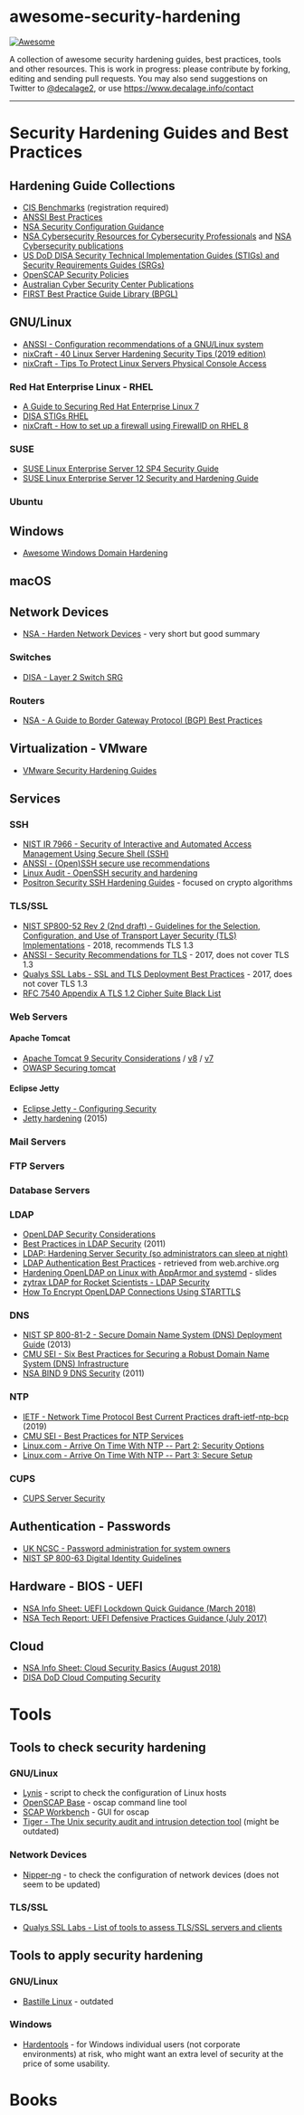 # awesome-security-hardening

[![Awesome](https://cdn.rawgit.com/sindresorhus/awesome/d7305f38d29fed78fa85652e3a63e154dd8e8829/media/badge.svg)](https://github.com/sindresorhus/awesome)

A collection of awesome security hardening guides, best practices, tools and other resources.
This is work in progress: please contribute by forking, editing and sending pull requests. You may also send suggestions on Twitter to [@decalage2](https://twitter.com/decalage2), or use https://www.decalage.info/contact

------

# Security Hardening Guides and Best Practices

## Hardening Guide Collections

- [CIS Benchmarks](https://learn.cisecurity.org/benchmarks) (registration required)
- [ANSSI Best Practices](https://www.ssi.gouv.fr/en/best-practices/)
- [NSA Security Configuration Guidance](https://apps.nsa.gov/iaarchive/library/ia-guidance/security-configuration/index.cfm?PAGE=1&itemsQty=ALL)
- [NSA Cybersecurity Resources for Cybersecurity Professionals](https://www.nsa.gov/what-we-do/cybersecurity/) and [NSA Cybersecurity publications](https://nsacyber.github.io/publications.html)
- [US DoD DISA Security Technical Implementation Guides (STIGs) and Security Requirements Guides (SRGs)](https://iase.disa.mil/stigs/Pages/index.aspx)
- [OpenSCAP Security Policies](https://www.open-scap.org/security-policies/)
- [Australian Cyber Security Center Publications](https://www.cyber.gov.au/publications)
- [FIRST Best Practice Guide Library (BPGL)](https://www.first.org/resources/guides/)

## GNU/Linux

- [ANSSI - Configuration recommendations of a GNU/Linux system](https://www.ssi.gouv.fr/en/guide/configuration-recommendations-of-a-gnulinux-system/)
- [nixCraft - 40 Linux Server Hardening Security Tips (2019 edition)](https://www.cyberciti.biz/tips/linux-security.html)
- [nixCraft - Tips To Protect Linux Servers Physical Console Access](https://www.cyberciti.biz/tips/tips-to-protect-linux-servers-physical-console-access.html)

### Red Hat Enterprise Linux - RHEL

- [A Guide to Securing Red Hat Enterprise Linux 7](https://access.redhat.com/documentation/en-us/red_hat_enterprise_linux/7/html-single/security_guide/index)
- [DISA STIGs RHEL](https://iase.disa.mil/stigs/os/unix-linux/Pages/red-hat.aspx)
- [nixCraft - How to set up a firewall using FirewallD on RHEL 8](https://www.cyberciti.biz/faq/configure-set-up-a-firewall-using-firewalld-on-rhel-8/)

### SUSE

- [SUSE Linux Enterprise Server 12 SP4 Security Guide](https://www.suse.com/documentation/sles-12/singlehtml/book_security/book_security.html)
- [SUSE Linux Enterprise Server 12 Security and Hardening Guide](https://www.suse.com/documentation/sles-12/book_hardening/data/book_hardening.html)

### Ubuntu


## Windows

- [Awesome Windows Domain Hardening](https://github.com/PaulSec/awesome-windows-domain-hardening)

## macOS

## Network Devices

- [NSA - Harden Network Devices](https://apps.nsa.gov/iaarchive/library/ia-guidance/security-tips/harden-network-devices.cfm) - very short but good summary

### Switches

- [DISA - Layer 2 Switch SRG](http://iasecontent.disa.mil/stigs/zip/U_Layer_2_Switch_V1R3_SRG.zip)

### Routers

- [NSA - A Guide to Border Gateway Protocol (BGP) Best Practices](https://www.nsa.gov/Portals/70/documents/what-we-do/cybersecurity/professional-resources/ctr-guide-to-border-gateway-protocol-best-practices.pdf?v=1)

## Virtualization - VMware

- [VMware Security Hardening Guides](https://www.vmware.com/security/hardening-guides.html)

## Services

### SSH

- [NIST IR 7966 - Security of Interactive and Automated Access Management Using Secure Shell (SSH)](https://nvlpubs.nist.gov/nistpubs/ir/2015/NIST.IR.7966.pdf)
- [ANSSI - (Open)SSH secure use recommendations](https://www.ssi.gouv.fr/en/guide/openssh-secure-use-recommendations/)
- [Linux Audit - OpenSSH security and hardening](https://linux-audit.com/audit-and-harden-your-ssh-configuration/)
- [Positron Security SSH Hardening Guides](https://www.sshaudit.com/hardening_guides.html) - focused on crypto algorithms

### TLS/SSL

- [NIST SP800-52 Rev 2 (2nd draft) - Guidelines for the Selection, Configuration, and Use of Transport Layer Security (TLS) Implementations](https://csrc.nist.gov/publications/detail/sp/800-52/rev-2/draft) - 2018, recommends TLS 1.3
- [ANSSI - Security Recommendations for TLS](https://www.ssi.gouv.fr/en/guide/security-recommendations-for-tls/) - 2017, does not cover TLS 1.3
- [Qualys SSL Labs - SSL and TLS Deployment Best Practices](https://github.com/ssllabs/research/wiki/SSL-and-TLS-Deployment-Best-Practices) - 2017, does not cover TLS 1.3
- [RFC 7540 Appendix A TLS 1.2 Cipher Suite Black List](https://tools.ietf.org/html/rfc7540#appendix-A)

### Web Servers

#### Apache Tomcat

- [Apache Tomcat 9 Security Considerations](https://tomcat.apache.org/tomcat-9.0-doc/security-howto.html) / [v8](https://tomcat.apache.org/tomcat-8.0-doc/security-howto.html) / [v7](https://tomcat.apache.org/tomcat-7.0-doc/security-howto.html)
- [OWASP Securing tomcat](https://www.owasp.org/index.php/Securing_tomcat)

#### Eclipse Jetty

- [Eclipse Jetty - Configuring Security](https://www.eclipse.org/jetty/documentation/current/configuring-security.html)
- [Jetty hardening](https://virgo47.wordpress.com/2015/02/07/jetty-hardening/) (2015)

### Mail Servers

### FTP Servers

### Database Servers

### LDAP

- [OpenLDAP Security Considerations](http://www.openldap.org/doc/admin24/security.html)
- [Best Practices in LDAP Security](https://www.skills-1st.co.uk/papers/ldap-best-2011/best-practices-in-ldap-security.pdf) (2011)
- [LDAP: Hardening Server Security (so administrators can sleep at night)](https://ff1959.wordpress.com/2013/07/31/ldap-hardening-server-security-so-administrators-can-sleep-at-night/)
- [LDAP Authentication Best Practices](http://web.archive.org/web/20130801091446/http://www.ldapguru.info/ldap/authentication-best-practices.html) - retrieved from web.archive.org
- [Hardening OpenLDAP on Linux with AppArmor and systemd](http://www.openldap.org/conf/odd-tuebingen-2018/Michael1.pdf) - slides
- [zytrax LDAP for Rocket Scientists - LDAP Security](http://www.zytrax.com/books/ldap/ch15/)
- [How To Encrypt OpenLDAP Connections Using STARTTLS](https://www.digitalocean.com/community/tutorials/how-to-encrypt-openldap-connections-using-starttls)

### DNS

- [NIST SP 800-81-2 - Secure Domain Name System (DNS) Deployment Guide](https://csrc.nist.gov/publications/detail/sp/800-81/2/final) (2013)
- [CMU SEI - Six Best Practices for Securing a Robust Domain Name System (DNS) Infrastructure](https://insights.sei.cmu.edu/sei_blog/2017/02/six-best-practices-for-securing-a-robust-domain-name-system-dns-infrastructure.html)
- [NSA BIND 9 DNS Security](https://apps.nsa.gov/iaarchive/library/ia-guidance/security-configuration/applications/bind-9-dns-security.cfm) (2011)

### NTP

- [IETF - Network Time Protocol Best Current Practices draft-ietf-ntp-bcp](https://tools.ietf.org/html/draft-reilly-ntp-bcp) (2019)
- [CMU SEI - Best Practices for NTP Services](https://insights.sei.cmu.edu/sei_blog/2017/04/best-practices-for-ntp-services.html)
- [Linux.com - Arrive On Time With NTP -- Part 2: Security Options](https://www.linux.com/learn/arrive-time-ntp-part-2-security-options)
- [Linux.com - Arrive On Time With NTP -- Part 3: Secure Setup](https://www.linux.com/learn/2017/2/arrive-time-ntp-part-3-secure-setup)

### CUPS

- [CUPS Server Security](https://www.cups.org/doc/security.html)

## Authentication - Passwords

- [UK NCSC - Password administration for system owners](https://www.ncsc.gov.uk/collection/passwords)
- [NIST SP 800-63 Digital Identity Guidelines](https://pages.nist.gov/800-63-3/)

## Hardware - BIOS - UEFI

- [NSA Info Sheet: UEFI Lockdown Quick Guidance (March 2018)](https://www.nsa.gov/Portals/70/documents/what-we-do/cybersecurity/professional-resources/csi-uefi-lockdown.pdf?v=1)
- [NSA Tech Report: UEFI Defensive Practices Guidance (July 2017)](https://www.nsa.gov/Portals/70/documents/what-we-do/cybersecurity/professional-resources/ctr-uefi-defensive-practices-guidance.pdf?ver=2018-11-06-074836-090)

## Cloud

- [NSA Info Sheet: Cloud Security Basics (August 2018)](https://www.nsa.gov/Portals/70/documents/what-we-do/cybersecurity/professional-resources/csi-cloud-security-basics.pdf?v=1)
- [DISA DoD Cloud Computing Security](https://iase.disa.mil/cloud_security/Pages/index.aspx)

# Tools

## Tools to check security hardening

### GNU/Linux

- [Lynis](https://cisofy.com/lynis/) - script to check the configuration of Linux hosts
- [OpenSCAP Base](https://www.open-scap.org/tools/openscap-base/) - oscap command line tool
- [SCAP Workbench](https://www.open-scap.org/tools/scap-workbench/) - GUI for oscap
- [Tiger - The Unix security audit and intrusion detection tool](https://www.nongnu.org/tiger/) (might be outdated)

### Network Devices

- [Nipper-ng](https://github.com/arpitn30/nipper-ng) - to check the configuration of network devices (does not seem to be updated)

### TLS/SSL

- [Qualys SSL Labs - List of tools to assess TLS/SSL servers and clients](https://github.com/ssllabs/research/wiki/Assessment-Tools)

## Tools to apply security hardening

### GNU/Linux

- [Bastille Linux](http://bastille-linux.sourceforge.net/) - outdated

### Windows

- [Hardentools](https://github.com/securitywithoutborders/hardentools) - for Windows individual users (not corporate environments) at risk, who might want an extra level of security at the price of some usability.

# Books
